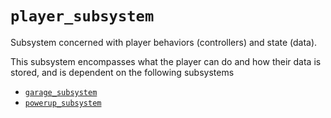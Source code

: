 # `player_subsystem`

Subsystem concerned with player behaviors (controllers) and state (data).

This subsystem encompasses what the player can do and how their data is stored,
and is dependent on the following subsystems

- [`garage_subsystem`](../garage_subsystem/)
- [`powerup_subsystem`](../powerup_subsystem/)
